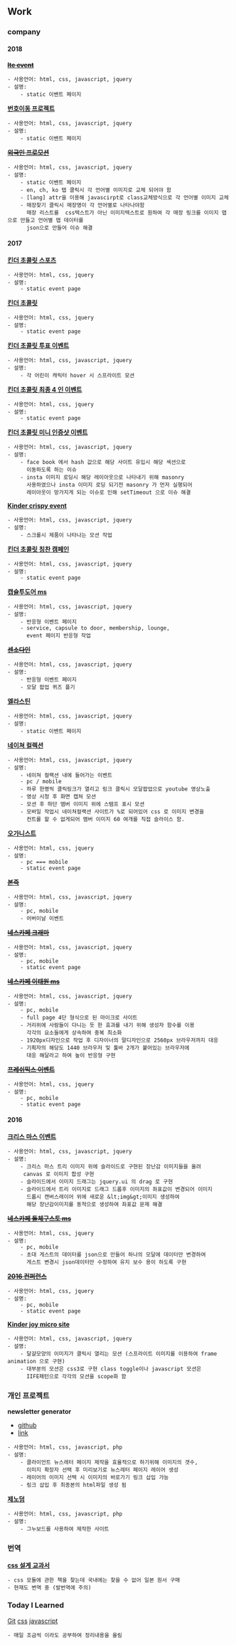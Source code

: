 ## Work

### company

#### 2018

<del>[**lte event**](http://www.upluslte.co.kr/site/lteme)</del>

````
- 사용언어: html, css, javascript, jquery
- 설명:
    - static 이벤트 페이지
````

[**번호이동 프로젝트**](https://www.upluslte.co.kr/promotion/Recommend/)

````
- 사용언어: html, css, javascript, jquery
- 설명:
    - static 이벤트 페이지
````

<del>[**외국인 프로모션**](https://lguplus-event.pentacle.co.kr/global_store)</del>

````
- 사용언어: html, css, javascript, jquery
- 설명:
    - static 이벤트 페이지
    - en, ch, ko 탭 클릭시 각 언어별 이미지로 교체 되어야 함
    - [lang] attr을 이용해 javascirpt로 class교체방식으로 각 언어별 이미지 교체
    - 매장찾기 클릭시 매장명이 각 언어별로 나타나야함
      매장 리스트를  css텍스트가 아닌 이미지텍스트로 원하여 각 매장 링크를 이미지 맵으로 만들고 언어별 맵 데이터를 
      json으로 만들어 이슈 해결
````

#### 2017

[**킨더 초콜릿 스포츠**](https://www.kinderchocolate.co.kr/Event/KDS1)
````
- 사용언어: html, css, jquery
- 설명:    
    - static event page
````

[**킨더 초콜릿**](https://www.kinderchocolate.co.kr/event/faceofkinder2018/winnerstory)

````
- 사용언어: html, css, jquery
- 설명:    
    - static event page
````

[**킨더 초콜릿 투표 이벤트**](https://www.kinderchocolate.co.kr/event/faceofkinder2017/vote)

````
- 사용언어: html, css, javascript, jquery
- 설명:    
    - 각 어린이 캐릭터 hover 시 스프라이트 모션
````

[**킨더 초콜릿 최종 4 인 이벤트**](https://www.kinderchocolate.co.kr/event/faceofkinder2017/winner)

````
- 사용언어: html, css, jquery
- 설명:    
    - static event page
````

[**킨더 초콜릿 미니 인증샷 이벤트**](https://www.kinderchocolate.co.kr/event/kcmini-christmas)

````
- 사용언어: html, css, javascript, jquery
- 설명:    
    - face book 에서 hash 값으로 해당 사이트 유입시 해당 섹션으로 
      이동하도록 하는 이슈
    - insta 이미지 로딩시 해당 레이아웃으로 나타내기 위해 masonry 
      사용하였으나 insta 이미지 로딩 되기전 masonry 가 먼저 실행되어
      레이아웃이 망가지게 되는 이슈로 인해 setTimeout 으로 이슈 해결
````

[**Kinder crispy event**](http://test.www.kinderschoko-bonscrispy.co.kr/event/ksbc-launching)

````
- 사용언어: html, css, javascript, jquery
- 설명:    
    - 스크롤시 제품이 나타나는 모션 작업
````

[**킨더 초콜릿 칭찬 캠페인**](https://www.kinderchocolate.co.kr/event/kindercompliment2017/my-page?id=1)

````
- 사용언어: html, css, javascript, jquery
- 설명:    
    - static event page
````

[**캡슐투도어 ms**](https://capsuletodoor.dolce-gusto.co.kr/)

````
- 사용언어: html, css, javascript, jquery
- 설명:
    - 반응형 이벤트 페이지
    - service, capsule to door, membership, lounge, 
      event 페이지 반응형 작업
````

<del>[**센소다인**](http://www.ssevent.kr/)</del>

````
- 사용언어: html, css, javascript, jquery
- 설명:
    - 반응형 이벤트 페이지
    - 모달 팝업 퀴즈 플기
````

[**엘라스틴**](http://elastine.co.kr/event/2015052901/index.jsp)

````
- 사용언어: html, css, javascript, jquery
- 설명:
    - static 이벤트 페이지
````

[**네이쳐 컬렉션**](http://www.naturecollection.co.kr/event/171127/index.jsp)

````
- 사용언어: html, css, javascript, jquery
- 설명:
    - 네이쳐 컬랙션 내에 들어가는 이벤트 
    - pc / mobile
    - 하루 한명씩 클릭링크가 열리고 링크 클릭시 모달팝업으로 youtube 영상노출
    - 영상 시청 후 화면 캡쳐 모션
    - 모션 후 하단 맴버 이미지 위에 스탬프 표시 모션
    - 모바일 작업시 네이쳐컬랙션 사이트가 %로 되어있어 css 로 이미지 변경을    
      컨트롤 할 수 없게되어 맴버 이미지 60 여개를 직접 슬라이스 함.
````

[**오가니스트**](http://www.lgcare.com/event/150611/)

````
- 사용언어: html, css, jquery
- 설명:
    - pc === mobile
    - static event page
````

<del>[**본죽**](http://bonjuk.pentacle.co.kr/event/present)</del>

````
- 사용언어: html, css, javascript, jquery
- 설명:
    - pc, mobile
    - 어버이날 이벤트
````

<del>[**네스카페 크래마**](http://www.nescafe-crema.co.kr/)</del>

````
- 사용언어: html, css, javascript, jquery
- 설명:
    - pc, mobile
    - static event page
````

<del>[**네스카페 이태원 ms**](http://www.nescafe-itaewon.co.kr/)</del>

````
- 사용언어: html, css, javascript, jquery
- 설명:
    - pc, mobile
    - full page 4단 형식으로 된 마이크로 사이트
    - 거리위에 사람들이 다니는 듯 한 효과를 내기 위해 생성자 함수를 이용
      각각의 요소들에게 상속하여 중복 최소화
    - 1920px디자인으로 작업 후 디자이너의 말디자인으로 2560px 브라우저까지 대응
    - 기획자의 해당도 1440 브라우저 및 툴바 2개가 붙어있는 브라우저에 
      대응 해달라고 하여 높이 반응형 구현
````

<del>[**프레쉬믹스 이벤트**](https://event.nescafe.co.kr/Shop/Freshmix)</del>

````
- 사용언어: html, css, jquery
- 설명:
    - pc, mobile
    - static event page
````

#### 2016

[**크리스 마스 이벤트**](https://www.kinderjoy.co.kr/event/2015-christmas)

````
- 사용언어: html, css, javascript, jquery
- 설명:
    - 크리스 마스 트리 이미지 위에 슬라이드로 구현된 장난감 이미지들을 올려
     canvas 로 이미지 합성 구현
    - 슬라이드에서 이미지 드래그는 jquery.ui 의 drag 로 구현
    - 슬라이드에서 트리 이미지로 드래그 드롭후 이미지의 좌표값이 변경되어 이미지 
      드롭시 캔버스레이어 위에 새로운 &lt;img&gt;이미지 생성하여 
      해당 장난감이미지를 동적으로 생성하여 좌표값 문제 해결
````

<del>[**네스카페 돌체구스토 ms**](https://ndg-event.pentacle.co.kr/Splashparty)</del>

````
- 사용언어: html, css, jquery
- 설명:
    - pc, mobile
    - 초대 게스트의 데이터를 json으로 만들어 하나의 모달에 데이터만 변경하여
      게스트 변경시 json데이터만 수정하여 유지 보수 용이 하도록 구현
````

<del>[**2016 컨퍼런스**](https://capsuletodoor.dolce-gusto.co.kr/2016conference)</del>

````
- 사용언어: html, css, jquery
- 설명:
    - pc, mobile
    - static event page
````

[**Kinder joy micro site**](https://www.kinderjoy.co.kr/?type=main)

````
- 사용언어: html, css, javascript, jquery
- 설명:
    - 달걀모양의 이미지가 클릭시 열리는 모션 (스프라이트 이미지를 이용하여 frame animation 으로 구현)
    - 대부분의 모션은 css3로 구현 class toggle이나 javascript 모션은 
      IIFE패턴으로 각각의 모션을 scope화 함
````

### 개인 프로젝트

**newsletter generator**
- [github](https://github.com/fireworks80/newsletter/tree/master)
- [link](http://fireworks80.dothome.co.kr/newsLetter/)

````
- 사용언어: html, css, javascript, php
- 설명:
    - 클라이언트 뉴스레터 페이지 제작을 효율적으로 하기위해 이미지의 갯수,
      이미지 확장자 선택 후 미리보기로 뉴스레터 페이지 레이어 생성
    - 레이어의 이미지 선택 시 이미지의 바로가기 링크 삽입 가능
    - 링크 삽입 후 최종본의 html파일 생성 됨  
````

[**제노덤**](http://www.genoderm.net/)

````
- 사용언어: html, css, javascript, php
- 설명:
    - 그누보드를 사용하여 제작한 사이트
````

### 번역

[**css 설계 교과서**](https://github.com/fireworks80/css-japan-book-translate)
````
- css 모듈에 관한 책을 찾는데 국내에는 찾을 수 없어 일본 원서 구매 
- 현재도 변역 중 (발번역에 주의)
````

### Today I Learned

[Git](https://github.com/fireworks80/TIL/tree/master/Git)
[css](https://github.com/fireworks80/TIL/tree/master/css)
[javascript](https://github.com/fireworks80/TIL/tree/master/javascript)

````
- 매일 조금씩 이라도 공부하여 정리내용을 올림
````